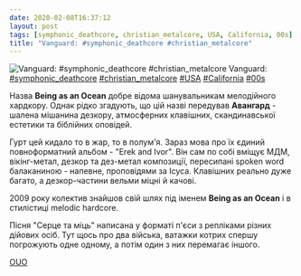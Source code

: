 ```yaml
---
date: 2020-02-08T16:37:12
layout: post
tags: [symphonic_deathcore, christian_metalcore, USA, California, 00s]
title: "Vanguard: #symphonic_deathcore #christian_metalcore"
---
```

![Vanguard: #symphonic_deathcore #christian_metalcore](/assets/photos/photo_879@08-02-2020_16-37-12.jpg)
Vanguard: [#symphonic_deathcore](/tags/#symphonic_deathcore) [#christian_metalcore](/tags/#christian_metalcore) [#USA](/tags/#USA) [#California](/tags/#California) [#00s](/tags/#00s)

Назва **Being as an Ocean** добре відома шанувальникам мелодійного хардкору. Однак рідко згадують, що цій назві передував **Авангард** - шалена мішанина дезкору, атмосферних клавішних, скандинавської естетики та біблійних оповідей.

Гурт цей кидало то в жар, то в полум&#39;я. Зараз мова про їх єдиний повноформатний альбом - &quot;Erek and Ivor&quot;. Він сам по собі вміщує МДМ, вікінг-метал, дезкор та дез-метал композиції, пересипані spoken word балаканиною - напевне, проповідями за Ісуса. Клавішних реально дуже багато, а дезкор-частини вельми міцні й качові.

2009 року колектив знайшов свій шлях під іменем **Being as an Ocean** і в стилістиці melodic hardcore.

Пісня &quot;Серце та міць&quot; написана у форматі п&#39;єси з репліками різних дійових осіб. Тут щось про два війська, ватажки котрих спершу погрожують одне одному, а потім один з них перемагає іншого.

[OUO](http://ouo.io/OLlMBq)